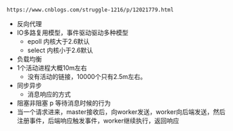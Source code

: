 #

`https://www.cnblogs.com/struggle-1216/p/12021779.html`

- 反向代理
- IO多路复用模型，事件驱动驱动多种模型
    - epoll 内核大于2.6默认
    - select 内核小于2.6默认
- 负载均衡
- 1个活动进程大概10m左右
    - 没有活动的链接，10000个只有2.5m左右。
- 同步异步
    - 消息响应的方式
- 阻塞非阻塞
    p 等待消息时候的行为
- 当一个请求进来，master接收后，向worker发送，worker向后端发送，然后注册事件，后端响应触发事件，worker继续执行，返回响应